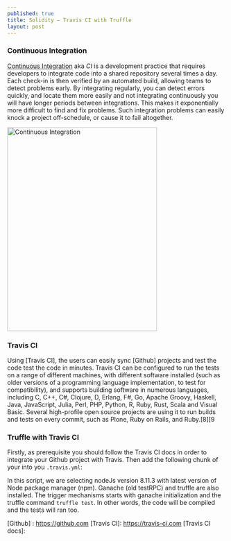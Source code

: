 ```yaml
---
published: true
title: Solidity – Travis CI with Truffle
layout: post
---
```


### Continuous Integration
[Continuous Integration] aka _CI_ is a development practice that requires developers to integrate code into a shared repository several times a day. Each check-in is then verified by an automated build, allowing teams to detect problems early. By integrating regularly, you can detect errors quickly, and locate them more easily and not integrating continuously you will have longer periods between integrations. This makes it exponentially more difficult to find and fix problems. Such integration problems can easily knock a project off-schedule, or cause it to fail altogether.

<img src="http://maikotrindade.github.io/public/img/ci.png" height="470" width="345" alt="Continuous Integration"/>


### Travis CI
Using [Travis CI], the users can easily sync [Github] projects and test the code test the code in minutes. Travis CI can be configured to run the tests on a range of different machines, with different software installed (such as older versions of a programming language implementation, to test for compatibility), and supports building software in numerous languages, including C, C++, C#, Clojure, D, Erlang, F#, Go, Apache Groovy, Haskell, Java, JavaScript, Julia, Perl, PHP, Python, R, Ruby, Rust, Scala and Visual Basic. Several high-profile open source projects are using it to run builds and tests on every commit, such as Plone, Ruby on Rails, and Ruby.[8][9

### Truffle with Travis CI
Firstly, as prerequisite you should follow the Travis CI docs in order to integrate your Github project with Travis.
Then add the following chunk of your into you `.travis.yml`:

<script src="https://gist.github.com/maikotrindade/2d544de08215085abfbba59ce3378a2c.js"></script>

In this script, we are selecting nodeJs version 8.11.3 with latest version of Node package manager (npm). Ganache (old testRPC) and truffle are also installed. The trigger mechanisms starts with ganache initialization and the truffle command `truffle test`.  In other words, the code will be compiled and the tests will ran too.

[Continuous Integration]: https://www.thoughtworks.com/continuous-integration
[Github] : https://github.com
[Travis CI]: https://travis-ci.com
[Travis CI docs]: 